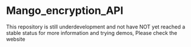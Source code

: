 # Mango_encryption_API
This repository is still underdevelopment and not have NOT yet reached a stable status
for more information and trying demos, Please check the website 
